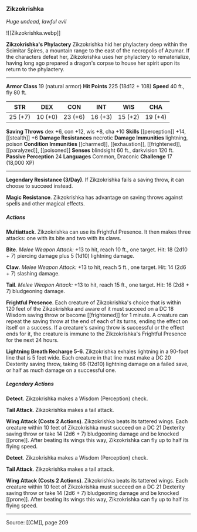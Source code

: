 ### Zikzokrishka
_Huge undead, lawful evil_

![[Zikzokrishka.webp]]

**Zikzokrishka's Phylactery** Zikzokrishka hid her phylactery deep within the Scimitar Spires, a mountain range to the east of the necropolis of Azumar. If the characters defeat her, Zikzokrishka uses her phylactery to rematerialize, having long ago prepared a dragon's corpse to house her spirit upon its return to the phylactery.





---

**Armor Class** 19 (natural armor)
**Hit Points** 225 (18d12 + 108)
**Speed** 40 ft., fly 80 ft.

| STR     | DEX     | CON     | INT     | WIS     | CHA     |
|---------|---------|---------|---------|---------|---------|
| 25 (+7) | 10 (+0) | 23 (+6) | 16 (+3) | 15 (+2) | 19 (+4) |

**Saving Throws** dex +6, con +12, wis +8, cha +10
**Skills** [[perception]] +14, [[stealth]] +6
**Damage Resistances** necrotic
**Damage Immunities** lightning, poison
**Condition Immunities** [[charmed]], [[exhaustion]], [[frightened]], [[paralyzed]], [[poisoned]]
**Senses** blindsight 60 ft., darkvision 120 ft.
**Passive Perception** 24
**Languages** Common, Draconic
**Challenge** 17 (18,000 XP)

---

**Legendary Resistance (3/Day)**. If Zikzokrishka fails a saving throw, it can choose to succeed instead.

**Magic Resistance**. Zikzokrishka has advantage on saving throws against spells and other magical effects.

##### Actions
**Multiattack**. Zikzokrishka can use its Frightful Presence. It then makes three attacks: one with its bite and two with its claws.

**Bite**. _Melee Weapon Attack:_ +13 to hit, reach 10 ft., one target. Hit: 18 (2d10 + 7) piercing damage plus 5 (1d10) lightning damage.

**Claw**. _Melee Weapon Attack:_ +13 to hit, reach 5 ft., one target. Hit: 14 (2d6 + 7) slashing damage.

**Tail**. _Melee Weapon Attack:_ +13 to hit, reach 15 ft., one target. Hit: 16 (2d8 + 7) bludgeoning damage.

**Frightful Presence**. Each creature of Zikzokrishka's choice that is within 120 feet of the Zikzokrishka and aware of it must succeed on a DC 18 Wisdom saving throw or become [[frightened]] for 1 minute. A creature can repeat the saving throw at the end of each of its turns, ending the effect on itself on a success. If a creature's saving throw is successful or the effect ends for it, the creature is immune to the Zikzokrishka's Frightful Presence for the next 24 hours.

**Lightning Breath Recharge 5-6**. Zikzokrishka exhales lightning in a 90-foot line that is 5 feet wide. Each creature in that line must make a DC 20 Dexterity saving throw, taking 66 (12d10) lightning damage on a failed save, or half as much damage on a successful one.

##### Legendary Actions
**Detect**. Zikzokrishka makes a Wisdom (Perception) check.

**Tail Attack**. Zikzokrishka makes a tail attack.

**Wing Attack (Costs 2 Actions)**. Zikzokrishka beats its tattered wings. Each creature within 10 feet of Zikzokrishka must succeed on a DC 21 Dexterity saving throw or take 14 (2d6 + 7) bludgeoning damage and be knocked [[prone]]. After beating its wings this way, Zikzokrishka can fly up to half its flying speed.

**Detect**. Zikzokrishka makes a Wisdom (Perception) check.

**Tail Attack**. Zikzokrishka makes a tail attack.

**Wing Attack (Costs 2 Actions)**. Zikzokrishka beats its tattered wings. Each creature within 10 feet of Zikzokrishka must succeed on a DC 21 Dexterity saving throw or take 14 (2d6 + 7) bludgeoning damage and be knocked [[prone]]. After beating its wings this way, Zikzokrishka can fly up to half its flying speed.


---

Source: [[CM]], page 209